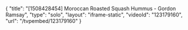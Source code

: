 {
    "title": "[1508428454] Moroccan Roasted Squash Hummus - Gordon Ramsay",
    "type": "solo",
    "layout": "iframe-static",
    "videoId": "123179160",
    "url": "\/tvpembed\/123179160"
}